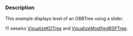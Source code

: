 ### Description
This example displays level of an OBBTree using a slider.

!!! seealso
    [VisualizeKDTree](/Cxx/DataStructures/VisualizeKDTree) and [VisualizeModifiedBSPTree](/Cxx/DataStructures/VisualizeModifiedBSPTree).

